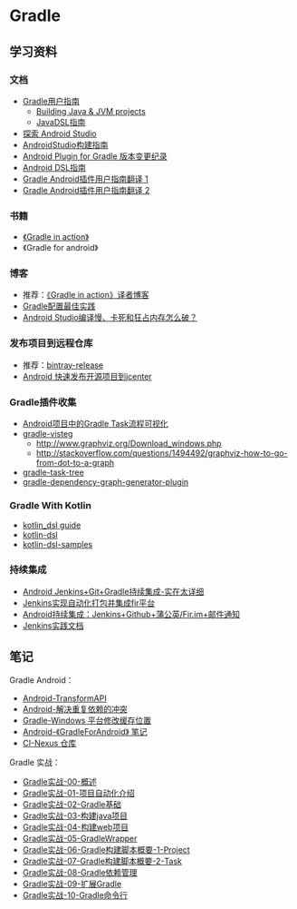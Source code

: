 # Gradle

## 学习资料

### 文档

- [Gradle用户指南](https://docs.gradle.org/current/userguide/userguide_single.html)
  - [Building Java & JVM projects](https://docs.gradle.org/current/userguide/building_java_projects.html)
  - [JavaDSL指南](https://docs.gradle.org/current/userguide/java_plugin.html)
- [探索 Android Studio](https://developer.android.com/studio/intro)
- [AndroidStudio构建指南](https://developer.android.com/studio/build/index.html)
- [Android Plugin for Gradle 版本变更纪录](https://developer.android.com/studio/releases/gradle-plugin.html)
- [Android DSL指南](https://google.github.io/android-gradle-dsl/current/)
- [Gradle Android插件用户指南翻译 1](https://avatarqing.github.io/Gradle-Plugin-User-Guide-Chinese-Verision/index.html)
- [Gradle Android插件用户指南翻译 2](https://flyouting.gitbooks.io/gradle-plugin-user-guide-cn/content/index.html)

### 书籍

- [《Gradle in action》](https://legacy.gitbook.com/book/lippiouyang/gradle-in-action-cn/details)
- 《Gradle for android》

### 博客

- 推荐：[《Gradle in action》译者博客](http://benweizhu.github.io/blog/categories/gradleshen-ru-yu-shi-zhan/)
- [Gradle配置最佳实践](http://www.jianshu.com/p/c12f8e70d452)
- [Android Studio编译慢、卡死和狂占内存怎么破？](https://www.zhihu.com/question/27953288)

### 发布项目到远程仓库

- 推荐：[bintray-release](https://github.com/novoda/bintray-release)
- [Android 快速发布开源项目到jcenter](http://blog.csdn.net/lmj623565791/article/details/51148825)

### Gradle插件收集

- [Android项目中的Gradle Task流程可视化](http://www.snowdream.tech/2016/08/10/gradle-android-task-graph-visteg/ "Android项目中的Gradle Task流程可视化")
- [gradle-visteg](https://github.com/mmalohlava/gradle-visteg)
  - <http://www.graphviz.org/Download_windows.php>
  - <http://stackoverflow.com/questions/1494492/graphviz-how-to-go-from-dot-to-a-graph>
- [gradle-task-tree](https://github.com/dorongold/gradle-task-tree)
- [gradle-dependency-graph-generator-plugin](https://github.com/vanniktech/gradle-dependency-graph-generator-plugin)

### Gradle With Kotlin

- [kotlin_dsl guide](https://docs.gradle.org/current/userguide/kotlin_dsl.html)
- [kotlin-dsl](https://github.com/gradle/kotlin-dsl)
- [kotlin-dsl-samples](https://github.com/gradle/kotlin-dsl-samples)

### 持续集成

- [Android Jenkins+Git+Gradle持续集成-实在太详细](http://www.jianshu.com/p/38b2e17ced73)
- [Jenkins实现自动化打包并集成fir平台](https://mp.weixin.qq.com/s?__biz=MzIwMzYwMTk1NA==&mid=2247487305&idx=1&sn=e9bdff7cb91b0eabbe67ec965f3be660)
- [Android持续集成：Jenkins+Github+蒲公英/Fir.im+邮件通知](https://mp.weixin.qq.com/s?__biz=MzIwMzYwMTk1NA==&mid=2247488151&idx=1&sn=f329687505b416cd898c843ca558b693&chksm=96cdb3daa1ba3acc19b083824005fc9e5b0e5b01486fa8da052804d01ad9124afac4df4884f1&mpshare=1&scene=1&srcid=1112p9hGnEaY3dmRarSG2aZn#rd)
- [Jenkins实践文档](https://github.com/zeyangli/Jenkins-docs)

## 笔记

Gradle Android：

- [Android-TransformAPI](Android-TransformAPI.md)
- [Android-解决重复依赖的冲突](Android-解决重复依赖的冲突.md)
- [Gradle-Windows 平台修改缓存位置](Gradle-Windows平台修改缓存位置.md)
- [Android-《GradleForAndroid》 笔记](Android-GradleForAndroid.md)
- [CI-Nexus 仓库](CI-Nexus仓库.md)

Gradle 实战：

- [Gradle实战-00-概述](Gradle实战-00-概述.md)
- [Gradle实战-01-项目自动化介绍](Gradle实战-01-项目自动化介绍)
- [Gradle实战-02-Gradle基础](Gradle实战-02-Gradle基础.md)
- [Gradle实战-03-构建java项目](Gradle实战-03-构建java项目.md)
- [Gradle实战-04-构建web项目](Gradle实战-04-构建web项目.md)
- [Gradle实战-05-GradleWrapper](Gradle实战-05-GradleWrapper.md)
- [Gradle实战-06-Gradle构建脚本概要-1-Project](Gradle实战-06-Gradle构建脚本概要-1-Project.md)
- [Gradle实战-07-Gradle构建脚本概要-2-Task](Gradle实战-07-Gradle构建脚本概要-2-Task.md)
- [Gradle实战-08-Gradle依赖管理](Gradle实战-08-Gradle依赖管理.md)
- [Gradle实战-09-扩展Gradle](Gradle实战-09-扩展Gradle.md)
- [Gradle实战-10-Gradle命令行](Gradle实战-10-Gradle命令行.md)
